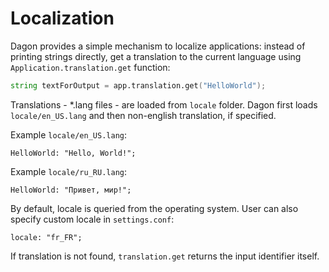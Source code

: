 # Localization

Dagon provides a simple mechanism to localize applications: instead of printing strings directly, get a translation to the current language using `Application.translation.get` function:

```d
string textForOutput = app.translation.get("HelloWorld");
```

Translations - *.lang files - are loaded from `locale` folder. Dagon first loads `locale/en_US.lang` and then non-english translation, if specified.

Example `locale/en_US.lang`:
```
HelloWorld: "Hello, World!";
```

Example `locale/ru_RU.lang`:
```
HelloWorld: "Привет, мир!";
```

By default, locale is queried from the operating system. User can also specify custom locale in `settings.conf`:

```
locale: "fr_FR";
```

If translation is not found, `translation.get` returns the input identifier itself.
